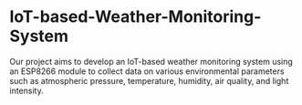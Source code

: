 # IoT-based-Weather-Monitoring-System
Our project aims to develop an IoT-based weather monitoring system using an ESP8266 module to collect data on various environmental parameters such as atmospheric pressure, temperature, humidity, air quality, and light intensity.
